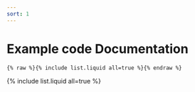 ```yaml
---
sort: 1
---
```


# Example code Documentation

```
{% raw %}{% include list.liquid all=true %}{% endraw %}
```

{% include list.liquid all=true %}
